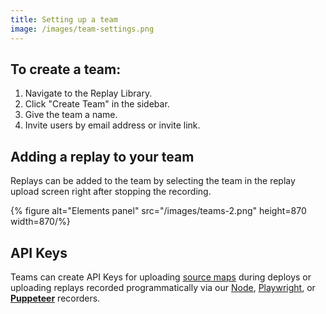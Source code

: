 ```yaml
---
title: Setting up a team
image: /images/team-settings.png
---
```


## To create a team:

1.  Navigate to the Replay Library.
2.  Click "Create Team" in the sidebar.
3.  Give the team a name.
4.  Invite users by email address or invite link.

## Adding a replay to your team

Replays can be added to the team by selecting the team in the replay upload screen right after stopping the recording.

{% figure alt="Elements panel" src="/images/teams-2.png" height=870 width=870/%}

## API Keys

Teams can create API Keys for uploading [source maps](https://docs.replay.io/getting-started/teams-admin/uploading-source-maps) during deploys or uploading replays recorded programmatically via our [Node](<https://docs.replay.io/reference-guide/recording/replay-node-(experimental)>), [Playwright](https://docs.replay.io/test-suites/playwright/installation), or [**Puppeteer**](https://docs.replay.io/test-suites/puppeteer) recorders.
